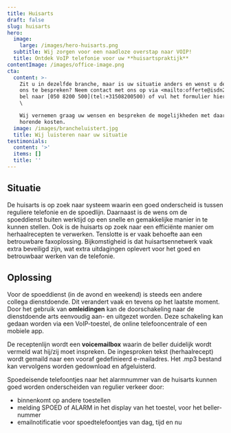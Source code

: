 ```yaml
---
title: Huisarts
draft: false
slug: huisarts
hero:
  image:
    large: /images/hero-huisarts.png
  subtitle: Wij zorgen voor een naadloze overstap naar VOIP!
  title: Ontdek VoIP telefonie voor uw **huisartspraktijk**
contentImage: /images/office-image.png
cta:
  content: >-
    Zit u in dezelfde branche, maar is uw situatie anders en wenst u deze met
    ons te bespreken? Neem contact met ons op via <mailto:offerte@isdn2voip.nl>,
    bel naar [050 8200 500](tel:+31508200500) of vul het formulier hiernaast in.
    \

    Wij vernemen graag uw wensen en bespreken de mogelijkheden met daarbij
    horende kosten.
  image: /images/brancheluistert.jpg
  title: Wij luisteren naar uw situatie
testimonials:
  content: '>'
  items: []
  title: ''
---
```

## Situatie

De huisarts is op zoek naar systeem waarin een goed onderscheid is tussen reguliere telefonie en de spoedlijn. Daarnaast is de wens om de spoeddienst buiten werktijd op een snelle en gemakkelijke manier in te kunnen stellen. Ook is de huisarts op zoek naar een efficiënte manier om herhaalrecepten te verwerken. Tenslotte is er vaak behoefte aan een betrouwbare faxoplossing. Bijkomstigheid is dat huisartsennetwerk vaak extra beveiligd zijn, wat extra uitdagingen oplevert voor het goed en betrouwbaar werken van de telefonie. 

## Oplossing

Voor de spoeddienst (in de avond en weekend) is steeds een andere collega dienstdoende. Dit verandert vaak en tevens op het laatste moment. Door het gebruik van **omleidingen** kan de doorschakeling naar de dienstdoende arts eenvoudig aan- en uitgezet worden. Deze schakeling kan gedaan worden via een VoIP-toestel, de online telefooncentrale of een mobiele app.

De receptenlijn wordt een **voicemailbox** waarin de beller duidelijk wordt vermeld wat hij/zij moet inspreken. De ingesproken tekst (herhaalrecept) wordt gemaild naar een vooraf gedefinieerd e-mailadres. Het .mp3 bestand kan vervolgens worden gedownload en afgeluisterd.

Spoedeisende telefoontjes naar het alarmnummer van de huisarts kunnen goed worden onderscheiden van regulier verkeer door: 

* binnenkomt op andere toestellen
* melding SPOED of ALARM in het display van het toestel, voor het beller-nummer
* emailnotificatie voor spoedtelefoontjes van dag, tijd en nu
